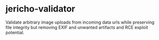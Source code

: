 # jericho-validator
 Validate arbitrary image uploads from incoming data urls while preserving file integrity but removing EXIF and unwanted artifacts and RCE exploit potential.
